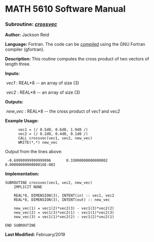# MATH 5610 Software Manual

### Subroutine: [_crossvec_](../crossvec.f90)

**Author:** Jackson Reid

**Language:** Fortran. The code can be [compiled](compilation.md) using the GNU Fortran compiler (gfortran).

**Description:** This routine computes the cross product of two vectors of length three.

**Inputs:** 

​       _vec1_ : REAL*8 -- an array of size (3)

​       _vec2_ : REAL*8 -- an array of size (3)

**Outputs:** 

​	_new_vec_ : REAL*8 -- the cross product of _vec1_ and _vec2_

**Example Usage:** 

```
      vec1 = (/ 0.5d0, 0.6d0, 1.9d0 /)
      vec2 = (/ 0.2d0, 0.4d0, 0.1d0 /)
      CALL crossvec(vec1, vec2, new_vec)
      WRITE(*,*) new_vec
```
Output from the lines above:

```
 -0.69999999999999996       0.33000000000000002        8.0000000000000016E-002
```

**Implementation:**

```
SUBROUTINE crossvec(vec1, vec2, new_vec)
    IMPLICIT NONE

    REAL*8, DIMENSION(3), INTENT(in) :: vec1, vec2
    REAL*8, DIMENSION(3), INTENT(out) :: new_vec

    new_vec(1) = vec1(2)*vec2(3) - vec1(3)*vec2(2)
    new_vec(2) = vec1(3)*vec2(1) - vec1(1)*vec2(3)
    new_vec(3) = vec1(1)*vec2(2) - vec1(2)*vec2(1)

END SUBROUTINE
```

**Last Modified:** February/2019